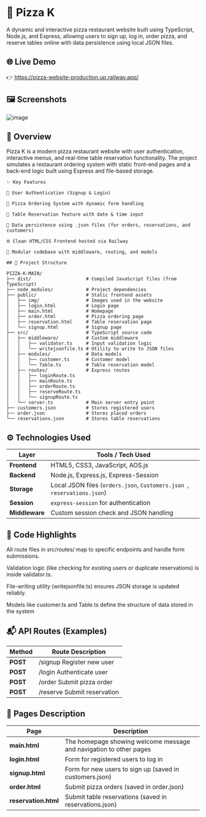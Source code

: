 # 🍕 Pizza K
A dynamic and interactive pizza restaurant website built using TypeScript, Node.js, and Express, allowing users to sign up, log in, order pizza, and reserve tables online with data persistence using local JSON files.

## 🌐 Live Demo
👉 https://pizza-website-production.up.railway.app/

## 🖼️ Screenshots

![image](https://github.com/user-attachments/assets/e71e0014-61b6-4f0f-aeb9-ae28349dce0d)


## 📌 Overview
Pizza K is a modern pizza restaurant website with user authentication, interactive menus, and real-time table reservation functionality. The project simulates a restaurant ordering system with static front-end pages and a back-end logic built using Express and file-based storage.

```
✨ Key Features

🔐 User Authentication (Signup & Login)

🧾 Pizza Ordering System with dynamic form handling

📅 Table Reservation feature with date & time input

📂 Data persistence using .json files (for orders, reservations, and customers)

🌐 Clean HTML/CSS Frontend hosted via Railway

🧠 Modular codebase with middleware, routing, and models
```

```
## 📁 Project Structure

PIZZA-K-MAIN/
├── dist/                    # Compiled JavaScript files (from TypeScript)
├── node_modules/            # Project dependencies
├── public/                  # Static frontend assets
│   ├── img/                 # Images used in the website
│   ├── login.html           # Login page
│   ├── main.html            # Homepage
│   ├── order.html           # Pizza ordering page
│   ├── reservation.html     # Table reservation page
│   └── signup.html          # Signup page
├── src/                     # TypeScript source code
│   ├── middleware/          # Custom middleware
│   │   ├── validator.ts     # Input validation logic
│   │   └── writejsonfile.ts # Utility to write to JSON files
│   ├── modules/             # Data models
│   │   ├── customer.ts      # Customer model
│   │   └── Table.ts         # Table reservation model
│   ├── routes/              # Express routes
│   │   ├── loginRoute.ts
│   │   ├── mainRoute.ts
│   │   ├── orderRoute.ts
│   │   ├── reserveRoute.ts
│   │   └── signupRoute.ts
│   └── server.ts            # Main server entry point
├── customers.json           # Stores registered users
├── order.json               # Stores placed orders
└── reservations.json        # Stores table reservations
```

## ⚙️ Technologies Used
| Layer       | Tools / Tech Used                                       |
|-------------|----------------------------------------------------------|
| **Frontend**| HTML5, CSS3, JavaScript, AOS.js                          |
| **Backend** | Node.js, Express.js, Express-Session                     |
| **Storage** | Local JSON files (`orders.json`, `Customers.json `, `reservations.json`)       |
| **Session** | `express-session` for authentication                    |
| **Middleware** | Custom session check and JSON handling              |


## 🧠 Code Highlights
All route files in src/routes/ map to specific endpoints and handle form submissions.

Validation logic (like checking for existing users or duplicate reservations) is inside validator.ts.

File-writing utility (writejsonfile.ts) ensures JSON storage is updated reliably.

Models like customer.ts and Table.ts define the structure of data stored in the system


## 📬 API Routes (Examples)
| Method   | Route	Description          |
|----------|-----------------------------|
| **POST** | /signup	Register new user  |
| **POST** | /login	Authenticate user    |
| **POST** | /order	Submit pizza order   |
| **POST** | /reserve	Submit reservation |


## 📄 Pages Description
|    Page    |          	           Description                                     |
|------------|-----------------------------------------                              |
| **main.html** |	The homepage showing welcome message and navigation to other pages |
| **login.html** |	      Form for registered users to log in                        |
| **signup.html** |      	Form for new users to sign up (saved in customers.json)    |
| **order.html** |	      Submit pizza orders (saved in order.json)                  |
| **reservation.html** |  Submit table reservations (saved in reservations.json)     |


